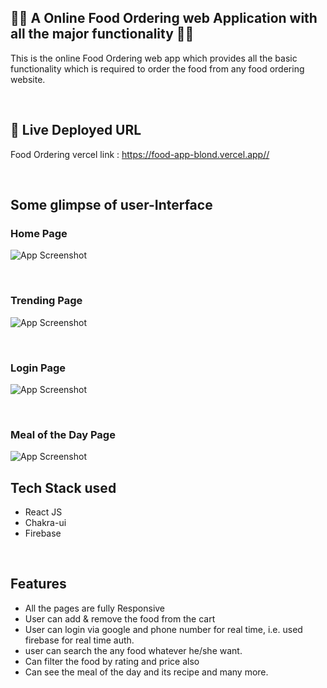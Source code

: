 
## 🧑‍🍳 A Online Food Ordering web Application with all the major functionality 🧑‍🍳

This is the online Food Ordering web app which provides all the basic functionality which is required to order the food from any food ordering website.

</br>

## 🔗 Live Deployed URL
Food Ordering vercel link : https://food-app-blond.vercel.app// 
</br>


</br>

## Some glimpse of user-Interface

### Home Page

![App Screenshot](https://i.ibb.co/9svbRHM/Screenshot-259.png)

</br>

### Trending Page

![App Screenshot](https://i.ibb.co/SVbgT92/Screenshot-260.png)

</br>

### Login Page

![App Screenshot](https://i.ibb.co/qmK3wvK/Screenshot-261.png)

</br>

### Meal of the Day Page

![App Screenshot](https://i.ibb.co/MD4KTmk/Screenshot-262.png)
</br>
## Tech Stack used

 - React JS
 - Chakra-ui
 - Firebase

 </br>

## Features

- All the pages are fully Responsive
- User can add & remove the food from the cart
- User can login via google and phone number for real time, i.e. used firebase for real time auth.
- user can search the any food whatever he/she want.
- Can filter the food by rating and price also
- Can see the meal of the day and its recipe and many more. 


</br>
